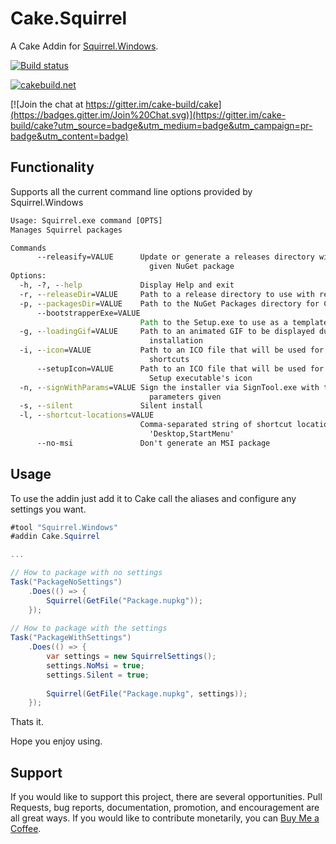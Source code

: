 # Cake.Squirrel

A Cake Addin for [Squirrel.Windows](https://github.com/Squirrel/Squirrel.Windows).

[![Build status](https://ci.appveyor.com/api/projects/status/6bv8xgvgr5acpdki?svg=true)](https://ci.appveyor.com/project/cakecontrib/cake-squirrel)

[![cakebuild.net](https://img.shields.io/badge/WWW-cakebuild.net-blue.svg)](http://cakebuild.net/)

[![Join the chat at https://gitter.im/cake-build/cake](https://badges.gitter.im/Join%20Chat.svg)](https://gitter.im/cake-build/cake?utm_source=badge&utm_medium=badge&utm_campaign=pr-badge&utm_content=badge)

## Functionality

Supports all the current command line options provided by Squirrel.Windows

```cmd
Usage: Squirrel.exe command [OPTS]
Manages Squirrel packages

Commands
      --releasify=VALUE      Update or generate a releases directory with a
                               given NuGet package
Options:
  -h, -?, --help             Display Help and exit
  -r, --releaseDir=VALUE     Path to a release directory to use with releasify
  -p, --packagesDir=VALUE    Path to the NuGet Packages directory for C# apps
      --bootstrapperExe=VALUE
                             Path to the Setup.exe to use as a template
  -g, --loadingGif=VALUE     Path to an animated GIF to be displayed during
                               installation
  -i, --icon=VALUE           Path to an ICO file that will be used for icon
                               shortcuts
      --setupIcon=VALUE      Path to an ICO file that will be used for the
                               Setup executable's icon
  -n, --signWithParams=VALUE Sign the installer via SignTool.exe with the
                               parameters given
  -s, --silent               Silent install
  -l, --shortcut-locations=VALUE
                             Comma-separated string of shortcut locations, e.g.
                               'Desktop,StartMenu'
      --no-msi               Don't generate an MSI package
```

## Usage

To use the addin just add it to Cake call the aliases and configure any settings you want.

```csharp
#tool "Squirrel.Windows"
#addin Cake.Squirrel

...

// How to package with no settings
Task("PackageNoSettings")
	.Does(() => {
		Squirrel(GetFile("Package.nupkg"));
	});
	
// How to package with the settings
Task("PackageWithSettings")
	.Does(() => {
		var settings = new SquirrelSettings();
		settings.NoMsi = true;
		settings.Silent = true;
		
		Squirrel(GetFile("Package.nupkg", settings));
	});
```

Thats it.

Hope you enjoy using.

## Support

If you would like to support this project, there are several opportunities. Pull Requests, bug reports, documentation, promotion, and encouragement are all great ways. If you would like to contribute monetarily, you can [Buy Me a Coffee](https://www.buymeacoffee.com/aQPnJ73O8).

